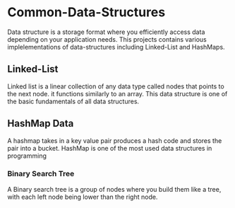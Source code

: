 # Common-Data-Structures
Data structure is a storage format where you efficiently access data depending on your application needs.
This projects contains various implelementations of data-structures including Linked-List and HashMaps.
## Linked-List
Linked list is a linear collection of any data type called nodes that points to the next node. it functions similarly to an array. This data structure is one of the basic fundamentals of all data structures.
## HashMap Data
A hashmap takes in a key value pair produces a hash code and stores the pair into a bucket. HashMap is one of the most used data structures in programming
### Binary Search Tree
A Binary search tree is a group of nodes where you build them like a tree, with each left node being lower than the right node. 